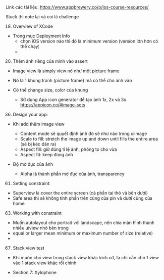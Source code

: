 Link các tài liệu: 
https://www.appbrewery.co/p/ios-course-resources/

Stuck thì note lại và coi là challenge 

18. Overview of XCode
- Trong mục Deployment Info
    + chọn iOS version nào thì đó là minimum version (version lớn hơn có thể chạy) 
    +
    
20. Thêm ảnh riêng của mình vào assert
- Image view là simply view nó như một picture frame 
- Nó là 1 khung tranh (picture frame) mà có thể cho ảnh vào
- Có thể change size, color của khung

    + Sử dụng App icon generator để tạo ảnh 1x, 2x và 3x
https://appicon.co/#image-sets

36. Design your app: 
- Khi add thêm image view 
    + Content mode sẽ quyết định ảnh đó sẽ như nào trong uiimage 
    + Scale to fill: stretch the image up and down until fills the entire area (sẽ bị kéo dãn ra)
    + Aspect fill: giữ đúng tỉ lệ ảnh, phóng to cho vừa
    + Aspect fit: keep đúng ảnh
    
- Độ mờ đục của ảnh
    + Alpha là thành phần mờ đục của ảnh, transparency 
    
    
61. Setting constraint: 
- Superview là cover the entire screen (cả phần tai thỏ và bên dưới)
- Safe area thì sẽ không tính phần trên cùng của pin và dưới cùng của home 

63. Working with constraint 
- Muốn autolayout cho portrait với landscape, nên chia màn hình thành nhiều uiview nhỏ bên trong 
- equal or larger mean minimum or maximum number of size (relative)
- 

67. Stack view test 
- Khi muốn cho view trong stack view khác kích cỡ, ta chỉ cần cho 1 view vào 1 stack view khác rồi chỉnh 


* Section 7: Xylophone

